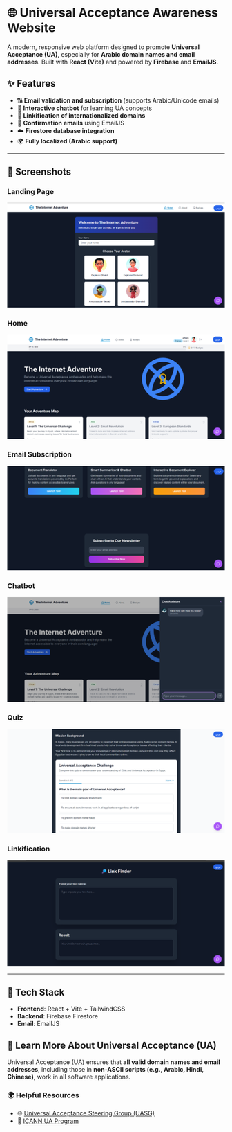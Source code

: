 # 🌐 Universal Acceptance Awareness Website

A modern, responsive web platform designed to promote **Universal Acceptance (UA)**, especially for **Arabic domain names and email addresses**. Built with **React (Vite)** and powered by **Firebase** and **EmailJS**.

## ✨ Features

- 🔠 **Email validation and subscription** (supports Arabic/Unicode emails)
- 💬 **Interactive chatbot** for learning UA concepts
- 🔗 **Linkification of internationalized domains**
- 📨 **Confirmation emails** using EmailJS
- ☁️ **Firestore database integration**
- 🌍 **Fully localized (Arabic support)**

---

## 📸 Screenshots

### Landing Page
![Landing Page](./images/user.png)

### Home 
![Chatbot](./images/home.png)

###  Email Subscription
![Email Subscription](./images//subscribe.png)

###  Chatbot
![Chatbot](./images/chatbot.png)

###  Quiz
![Chatbot](./images/quiz.png)

### Linkification
![Chatbot](./images/linkification.png)


---

## 🔧 Tech Stack

- **Frontend**: React + Vite + TailwindCSS
- **Backend**: Firebase Firestore
- **Email**: EmailJS

## 🧠 Learn More About Universal Acceptance (UA)

Universal Acceptance (UA) ensures that **all valid domain names and email addresses**, including those in **non-ASCII scripts (e.g., Arabic, Hindi, Chinese)**, work in all software applications.

### 🌍 Helpful Resources

- 🌐 [Universal Acceptance Steering Group (UASG)](https://uasg.tech)
- 🏢 [ICANN UA Program](https://www.icann.org/ua)
